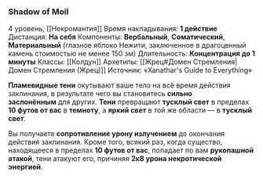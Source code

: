 ### Shadow of Moil
4 уровень, [[Некромантия]]
Время накладывания: **1 действие**
Дистанция: **На себя**
Компоненты: **Вербальный**, **Соматический**, **Материальный** (глазное яблоко Нежити, заключенное в драгоценный камень стоимостью не менее 150 зм)
Длительность: **Концентрация до 1 минуты**
Классы: [[Колдун]]
Архетипы: [[Жрец#Домен Стремления|Домен Стремления (Жрец)]]
Источник: «Xanathar's Guide to Everything»

**Пламевидные тени** окутывают ваше тело на всё время действия заклинания, в результате чего вы становитесь **сильно заслонённым** для других. **Тени** превращают **тусклый свет** в пределах **10 футов от вас** в **темноту**, а **яркий свет** в той же области — в **тусклый свет**.

Вы получаете **сопротивление урону излучением** до окончания действия заклинания. Кроме того, всякий раз, когда существо, находящееся в пределах **10 футов от вас**, попадает по вам **рукопашной атакой**, тени атакуют его, причиняя **2к8 урона некротической энергией**.